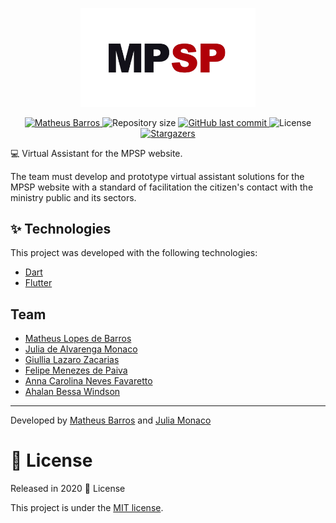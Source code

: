 <p align="center">
   <img src="./assets/logo-launcher.png" alt="MPSP" width="280"/>
</p>

<p align="center">	
   <a href="https://www.linkedin.com/in/matheus-barros-a1646715a/">
      <img alt="Matheus Barros" src="https://img.shields.io/badge/-Matheus Barros-red?style=flat&logo=Linkedin&logoColor=white" />
   </a>
  <img alt="Repository size" src="https://img.shields.io/github/repo-size/Math-Barros/proffy?color=red">

  <a href="https://github.com/Math-Barros/proffy/commits/master">
    <img alt="GitHub last commit" src="https://img.shields.io/github/last-commit/RafaelGoulartB/proffy?color=red">
  </a> 
  <img alt="License" src="https://img.shields.io/badge/license-MIT-red">
  <a href="https://github.com/Math-Barros/proffy/stargazers">
    <img alt="Stargazers" src="https://img.shields.io/github/stars/Math-Barros/proffy?color=red&logo=github">
  </a>
</p>

:computer: Virtual Assistant for the MPSP website.

The team must develop and prototype virtual assistant solutions for the
MPSP website with a standard of facilitation the citizen's contact with the ministry
public and its sectors.

## :sparkles: Technologies

This project was developed with the following technologies:

- [Dart](https://dart.dev/)
- [Flutter](https://flutter.dev/)

## Team

- [Matheus Lopes de Barros](https://github.com/Math-Barros) 
- [Julia de Alvarenga Monaco](https://github.com/juliamonaco)
- [Giullia Lazaro Zacarias](https://github.com/gzacarias)
- [Felipe Menezes de Paiva](https://github.com/DevFelipe-Mene)
- [Anna Carolina Neves Favaretto]()
- [Ahalan Bessa Windson ]()

---

Developed by [Matheus Barros](https://github.com/Math-Barros) and [Julia Monaco](https://github.com/juliamonaco)

# :closed_book: License

Released in 2020 :closed_book: License

This project is under the [MIT license](./LICENSE).


